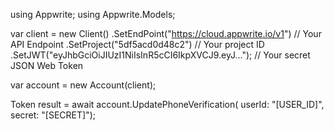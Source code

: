 using Appwrite;
using Appwrite.Models;

var client = new Client()
    .SetEndPoint("https://cloud.appwrite.io/v1") // Your API Endpoint
    .SetProject("5df5acd0d48c2") // Your project ID
    .SetJWT("eyJhbGciOiJIUzI1NiIsInR5cCI6IkpXVCJ9.eyJ..."); // Your secret JSON Web Token

var account = new Account(client);

Token result = await account.UpdatePhoneVerification(
    userId: "[USER_ID]",
    secret: "[SECRET]");